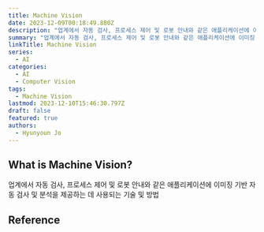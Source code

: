 ```yaml
---
title: Machine Vision
date: 2023-12-09T00:18:49.880Z
description: "업계에서 자동 검사, 프로세스 제어 및 로봇 안내와 같은 애플리케이션에 이미징 기반 자동 검사 및 분석을 제공하는 데 사용되는 기술 및 방법"
summary: "업계에서 자동 검사, 프로세스 제어 및 로봇 안내와 같은 애플리케이션에 이미징 기반 자동 검사 및 분석을 제공하는 데 사용되는 기술 및 방법"
linkTitle: Machine Vision
series:
  - AI
categories:
  - AI
  - Computer Vision
tags:
  - Machine Vision
lastmod: 2023-12-10T15:46:30.797Z
draft: false
featured: true
authors:
  - Hyunyoun Jo
---
```


## What is Machine Vision?

업계에서 자동 검사, 프로세스 제어 및 로봇 안내와 같은 애플리케이션에 이미징 기반 자동 검사 및 분석을 제공하는 데 사용되는 기술 및 방법

## Reference
